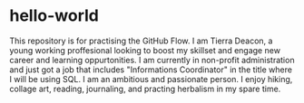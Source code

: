 # hello-world
This repository is for practising the GitHub Flow.
I am Tierra Deacon, a young working proffesional looking to boost my skillset and engage new career and learning oppurtonities. I am currently in non-profit administration and just got a job that includes "Informations Coordinator" in the title where I will be using SQL. I am an ambitious and passionate person. I enjoy hiking, collage art, reading, journaling, and practing herbalism in my spare time. 

